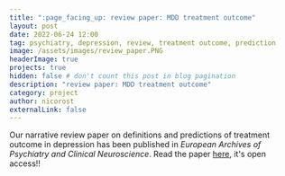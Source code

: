 ```yaml
---
title: ":page_facing_up: review paper: MDD treatment outcome"
layout: post
date: 2022-06-24 12:00
tag: psychiatry, depression, review, treatment outcome, prediction
image: /assets/images/review_paper.PNG
headerImage: true
projects: true
hidden: false # don't count this post in blog pagination
description: "review paper: MDD treatment outcome"
category: project
author: nicorost
externalLink: false
---
```


Our narrative review paper on definitions and predictions of treatment outcome in depression has been published in *European Archives of Psychiatry and Clinical Neuroscience*. Read the paper [here](https://link.springer.com/article/10.1007/s00406-022-01418-4), it's open access!!